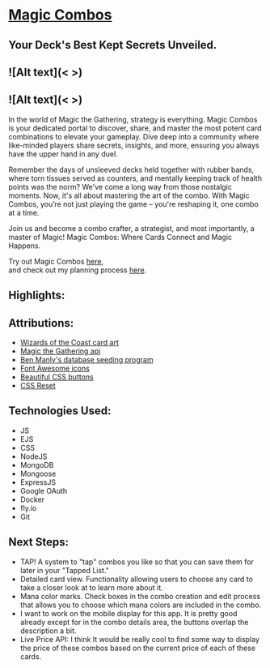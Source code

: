 
# [Magic Combos](https://magic-combos.fly.dev/) 

## Your Deck's Best Kept Secrets Unveiled.

![Alt text](< <!-- new screen shots please --> >)
-
![Alt text](< <!-- new screen shots please --> >)
-

In the world of Magic the Gathering, strategy is everything. Magic Combos is your dedicated portal to discover, share, and master the most potent card combinations to elevate your gameplay. Dive deep into a community where like-minded players share secrets, insights, and more, ensuring you always have the upper hand in any duel.


Remember the days of unsleeved decks held together with rubber bands, where torn tissues served as counters, and mentally keeping track of health points was the norm? We've come a long way from those nostalgic moments. Now, it's all about mastering the art of the combo. With Magic Combos, you’re not just playing the game – you're reshaping it, one combo at a time.

Join us and become a combo crafter, a strategist, and most importantly, a master of Magic! Magic Combos: Where Cards Connect and Magic Happens.

  
Try out Magic Combos [here](https://magic-combos.fly.dev/),  
and check out my planning process [here](https://trello.com/b/6eNeHDoP/magic-combos).  

**Highlights**:  
-

<!-- put highlight here
 -->


**Attributions**:
- 
- [Wizards of the Coast card art](https://company.wizards.com/en)
- [Magic the Gathering api](https://docs.magicthegathering.io/)
- [Ben Manly's database seeding program](https://github.com/ManliestBen/mtg-seeder)
- [Font Awesome icons](https://fontawesome.com/)
- [Beautiful CSS buttons](https://getcssscan.com/css-buttons-examples?ref=beautifulboxshadow-bottom)
- [CSS Reset](https://www.joshwcomeau.com/css/custom-css-reset/) 

**Technologies Used**:
-
- JS
- EJS
- CSS
- NodeJS
- MongoDB
- Mongoose
- ExpressJS
- Google OAuth
- Docker
- fly.io
- Git

**Next Steps**:
- 

- TAP! A system to "tap" combos you like so that you can save them for later in your "Tapped List."
- Detailed card view. Functionality allowing users to choose any card to take a closer look at to learn more about it.
- Mana color marks. Check boxes in the combo creation and edit process that allows you to choose which mana colors are included in the combo.
- I want to work on the mobile display for this app. It is pretty good already except for in the combo details area, the buttons overlap the description a bit.
- Live Price API: I think It would be really cool to find some way to display the price of these combos based on the current price of each of these cards.